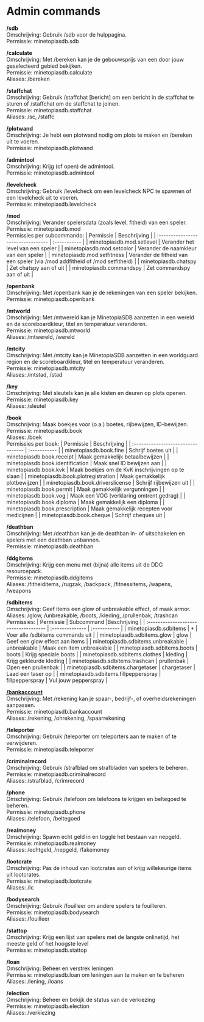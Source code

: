 # Admin commands

**/sdb**\
Omschrijving: Gebruik /sdb voor de hulppagina.\
Permissie: minetopiasdb.sdb

**/calculate**\
Omschrijving: Met /bereken kan je de gebouwsprijs van een door jouw geselecteerd gebied bekijken.\
Permissie: minetopiasdb.calculate\
Aliases: /bereken

**/staffchat**\
Omschrijving: Gebruik /staffchat \[bericht\] om een bericht in de staffchat te sturen of /staffchat om de staffchat te joinen.\
Permissie: minetopiasdb.staffchat\
Aliases: /sc, /staffc

**/plotwand**\
Omschrijving: Je hebt een plotwand nodig om plots te maken en /bereken uit te voeren.\
Permissie: minetopiasdb.plotwand

**/admintool**\
Omschrijving: Krijg (of open) de admintool.\
Permissie: minetopiasdb.admintool

**/levelcheck**\
Omschrijving: Gebruik /levelcheck om een levelcheck NPC te spawnen of een levelcheck uit te voeren.\
Permissie: minetopiasdb.levelcheck

**/mod**\
Omschrijving: Verander spelersdata (zoals level, fitheid) van een speler.\
Permissie: minetopiasdb.mod\
Permissies per subcommando:
| Permissie                          | Beschrijving |
| :--------------------------------- | :----------- |
| minetopiasdb.mod.setlevel          | Verander het level van een speler                                           |
| minetopiasdb.mod.setcolor          | Verander de naamkleur van een speler                                        |
| minetopiasdb.mod.setfitness        | Verander de fitheid van een speler (via /mod addfitheid of /mod setfitheid) |
| minetopiasdb.chatspy               | Zet chatspy aan of uit                                                      |
| minetopiasdb.commandspy            | Zet commandspy aan of uit                                                   |

**/openbank**\
Omschrijving: Met /openbank kan je de rekeningen van een speler bekijken.\
Permissie: minetopiasdb.openbank

**/mtworld**\
Omschrijving: Met /mtwereld kan je MinetopiaSDB aanzetten in een wereld en de scoreboardkleur, titel en temperatuur veranderen.\
Permissie: minetopiasdb.mtworld\
Aliases: /mtwereld, /wereld

**/mtcity**\
Omschrijving: Met /mtcity kan je MinetopiaSDB aanzetten in een worldguard region en de scoreboardkleur, titel en temperatuur veranderen.\
Permissie: minetopiasdb.mtcity\
Aliases: /mtstad, /stad

**/key**\
Omschrijving: Met sleutels kan je alle kisten en deuren op plots openen.\
Permissie: minetopiasdb.key\
Aliases: /sleutel

**/book**\
Omschrijving: Maak boekjes voor (o.a.) boetes, rijbewijzen, ID-bewijzen.\
Permissie: minetopiasdb.book\
Aliases: /boek\
Permissies per boek:
| Permissie                          | Beschrijving |
| :--------------------------------- | :----------- |
| minetopiasdb.book.fine             | Schrijf boetes uit |
| minetopiasdb.book.receipt          | Maak gemakkelijk betaalbewijzen |
| minetopiasdb.book.identification   | Maak snel ID bewijzen aan |
| minetopiasdb.book.kvk              | Maak boekjes om de KvK inschrijvingen op te slaan |
| minetopiasdb.book.plotregistration | Maak gemakkelijk plotbewijzen |
| minetopiasdb.book.driverslicense   | Schrijf rijbewijzen uit |
| minetopiasdb.book.permit           | Maak gemakkelijk vergunningen |
| minetopiasdb.book.vog              | Maak een VOG (verklaring omtrent gedrag) |
| minetopiasdb.book.diploma          | Maak gemakkelijk een diploma |
| minetopiasdb.book.prescription     | Maak gemakkelijk recepten voor medicijnen |
| minetopiasdb.book.cheque           | Schrijf cheques uit |

**/deathban**\
Omschrijving: Met /deathban kan je de deathban in- of uitschakelen en spelers met een deathban unbannen.\
Permissie: minetopiasdb.deathban

**/ddgitems**\
Omschrijving: Krijg een menu met (bijna) alle items uit de DDG resourcepack.\
Permissie: minetopiasdb.ddgitems\
Aliases: /fitheiditems, /rugzak, /backpack, /fitnessitems, /wapens, /weapons

**/sdbitems**\
Omschrijving: Geef items een glow of unbreakable effect, of maak armor.\
Aliases: /glow, /unbreakable, /boots, /kleding, /prullenbak, /trashcan
Permissies:
| Permissie                             | Subcommand      |Beschrijving |
| :------------------------------------ | :-------------- | :----------- |
| minetopiasdb.sdbitems                 | \*              | Voer alle /sdbitems commands uit |
| minetopiasdb.sdbitems.glow            | glow            | Geef een glow effect aan items |
| minetopiasdb.sdbitems.unbreakable     | unbreakable     | Maak een item unbreakable |
| minetopiasdb.sdbitems.boots           | boots           | Krijg speciale boots |
| minetopiasdb.sdbitems.clothes         | kleding         | Krijg gekleurde kleding |
| minetopiasdb.sdbitems.trashcan        | prullenbak      | Open een prullenbak |
| minetopiasdb.sdbitems.chargetaser     | chargetaser     | Laad een taser op |
| minetopiasdb.sdbitems.fillpepperspray | fillpepperspray | Vul jouw pepperspray |

[**/bankaccount**](./banking.md#hoe-maak-ik-een-rekening-aan)\
Omschrijving: Met /rekening kan je spaar-, bedrijf-, of overheidsrekeningen aanpassen.\
Permissie: minetopiasdb.bankaccount\
Aliases: /rekening, /ohrekening, /spaarrekening

**/teleporter**\
Omschrijving: Gebruik /teleporter om teleporters aan te maken of te verwijderen.\
Permissie: minetopiasdb.teleporter

**/criminalrecord**\
Omschrijving: Gebruik /strafblad om strafbladen van spelers te beheren.\
Permissie: minetopiasdb.criminalrecord\
Aliases: /strafblad, /crimrecord

**/phone**\
Omschrijving: Gebruik /telefoon om telefoons te krijgen en beltegoed te beheren.\
Permissie: minetopiasdb.phone\
Aliases: /telefoon, /beltegoed

**/realmoney**\
Omschrijving: Spawn echt geld in en toggle het bestaan van nepgeld.\
Permissie: minetopiasdb.realmoney\
Aliases: /echtgeld, /nepgeld, /fakemoney

**/lootcrate**\
Omschrijving: Pas de inhoud van lootcrates aan of krijg willekeurige items uit lootcrates.\
Permissie: minetopiasdb.lootcrate\
Aliases: /lc

**/bodysearch**\
Omschrijving: Gebruik /fouilleer om andere spelers te fouilleren.\
Permissie: minetopiasdb.bodysearch\
Aliases: /fouilleer

**/stattop**\
Omschrijving: Krijg een lijst van spelers met de langste onlinetijd, het meeste geld of het hoogste level\
Permissie: minetopiasdb.stattop

**/loan**\
Omschrijving: Beheer en verstrek leningen\
Permissie: minetopiasdb.loan om leningen aan te maken en te beheren\
Aliases: /lening, /loans

**/election**\
Omschrijving: Beheer en bekijk de status van de verkiezing\
Permissie: minetopiasdb.election\
Aliases: /verkiezing